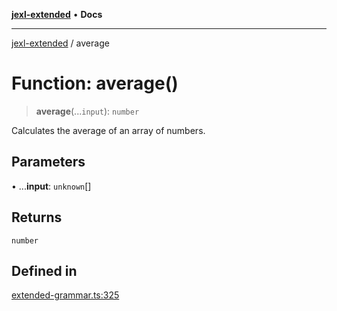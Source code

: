 [**jexl-extended**](../README.md) • **Docs**

***

[jexl-extended](../globals.md) / average

# Function: average()

> **average**(...`input`): `number`

Calculates the average of an array of numbers.

## Parameters

• ...**input**: `unknown`[]

## Returns

`number`

## Defined in

[extended-grammar.ts:325](https://github.com/nikoraes/jexl-extended/blob/6615aed6c8a07c2ecf0502c413d5c565a91b5f13/src/extended-grammar.ts#L325)
